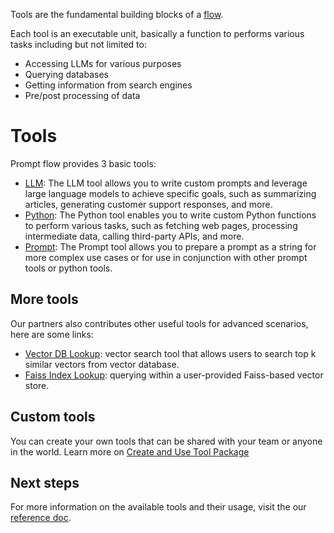 Tools are the fundamental building blocks of a [flow](./concept-flows.md).

Each tool is an executable unit, basically a function to performs various tasks including but not limited to:
- Accessing LLMs for various purposes
- Querying databases
- Getting information from search engines
- Pre/post processing of data

# Tools

Prompt flow provides 3 basic tools:
- [LLM](../reference/tools-reference/llm-tool.md): The LLM tool allows you to write custom prompts and leverage large language models to achieve specific goals, such as summarizing articles, generating customer support responses, and more.
- [Python](../reference/tools-reference/python-tool.md): The Python tool enables you to write custom Python functions to perform various tasks, such as fetching web pages, processing intermediate data, calling third-party APIs, and more.
- [Prompt](../reference/tools-reference/prompt-tool.md): The Prompt tool allows you to prepare a prompt as a string for more complex use cases or for use in conjunction with other prompt tools or python tools.

## More tools

Our partners also contributes other useful tools for advanced scenarios, here are some links:
- [Vector DB Lookup](../reference/tools-reference/vector_db_lookup_tool.md): vector search tool that allows users to search top k similar vectors from vector database.
- [Faiss Index Lookup](../reference/tools-reference/faiss_index_lookup_tool.md): querying within a user-provided Faiss-based vector store.

## Custom tools

You can create your own tools that can be shared with your team or anyone in the world. 
Learn more on [Create and Use Tool Package](../how-to-guides/develop-a-tool/create-and-use-tool-package.md)

## Next steps

For more information on the available tools and their usage, visit the our [reference doc](../reference/index.md).